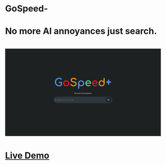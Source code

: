 # GoSpeed-
<h1>No more AI annoyances just search.<h1>


![Image](image.png)


# [Live Demo](https://krishnassh.github.io/GoSpeed/) 
